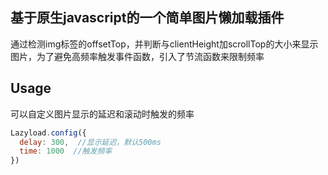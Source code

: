 ## 基于原生javascript的一个简单图片懒加载插件
通过检测img标签的offsetTop，并判断与clientHeight加scrollTop的大小来显示图片，为了避免高频率触发事件函数，引入了节流函数来限制频率

Usage
---
可以自定义图片显示的延迟和滚动时触发的频率
```js
Lazyload.config({
  delay: 300,  //显示延迟，默认500ms
  time: 1000  //触发频率
})
```
